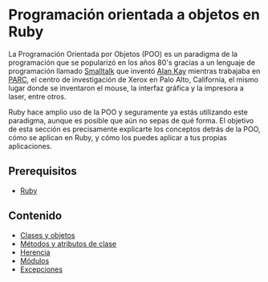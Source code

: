 # Programación orientada a objetos en Ruby

La Programación Orientada por Objetos (POO) es un paradigma de la programación que se popularizó en los años 80's gracias a un lenguaje de programación llamado [Smalltalk](https://es.wikipedia.org/wiki/Smalltalk) que inventó [Alan Kay](https://es.wikipedia.org/wiki/Alan_Kay) mientras trabajaba en [PARC](https://es.wikipedia.org/wiki/Xerox_PARC), el centro de investigación de Xerox en Palo Alto, California, el mismo lugar donde se inventaron el mouse, la interfaz gráfica y la impresora a laser, entre otros.

Ruby hace amplio uso de la POO y seguramente ya estás utilizando este paradigma, aunque es posible que aún no sepas de qué forma. El objetivo de esta sección es precisamente explicarte los conceptos detrás de la POO, cómo se aplican en Ruby, y cómo los puedes aplicar a tus propias aplicaciones.

## Prerequisitos

* [Ruby](ruby/README.md)

## Contenido

* [Clases y objetos](ruby-oop/1-clases-y-objetos.md)
* [Métodos y atributos de clase](ruby-oop/2-metodos-atributos-de-clase.md)
* [Herencia](ruby-oop/3-herencia.md)
* [Módulos](ruby-oop/4-módulos.md)
* [Excepciones](ruby-oop/5-excepciones.md)
